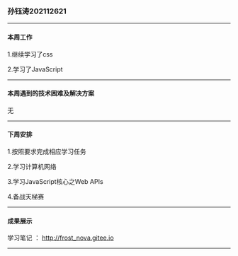 ### 孙钰涛202112621

***

#### **本周工作**

1.继续学习了css

2.学习了JavaScript

***

#### **本周遇到的技术困难及解决方案**

无

***

#### **下周安排**

1.按照要求完成相应学习任务

2.学习计算机网络

3.学习JavaScript核心之Web APIs

4.备战天梯赛

***

#### **成果展示**

学习笔记 ： http://frost_nova.gitee.io

***